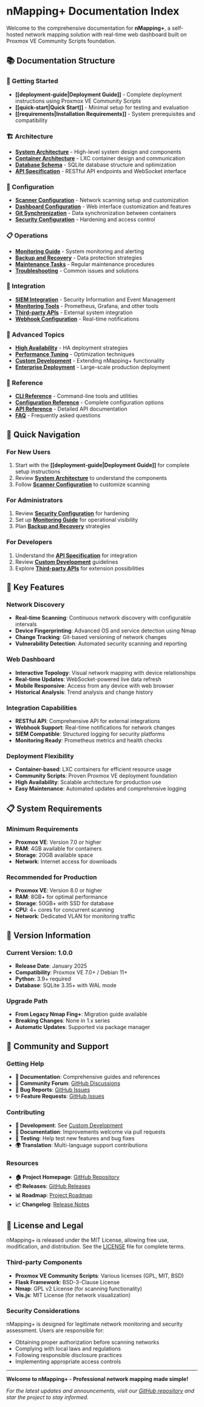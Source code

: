 # nMapping+ Documentation Index

Welcome to the comprehensive documentation for **nMapping+**, a self-hosted network mapping solution with real-time web dashboard built on Proxmox VE Community Scripts foundation.

## 📚 Documentation Structure

### 🚀 Getting Started

- **[[deployment-guide|Deployment Guide]]** - Complete deployment instructions using Proxmox VE Community Scripts
- **[[quick-start|Quick Start]]** - Minimal setup for testing and evaluation
- **[[requirements|Installation Requirements]]** - System prerequisites and compatibility

### 🏗️ Architecture

- **[System Architecture](architecture/overview.md)** - High-level system design and components
- **[Container Architecture](architecture/containers.md)** - LXC container design and communication
- **[Database Schema](architecture/database.md)** - SQLite database structure and optimization
- **[API Specification](architecture/api.md)** - RESTful API endpoints and WebSocket interface
<!-- If any architecture/*.md files are missing, create or update as needed. -->

### 🔧 Configuration

- **[Scanner Configuration](configuration/scanner.md)** - Network scanning setup and customization
- **[Dashboard Configuration](configuration/dashboard.md)** - Web interface customization and features
- **[Git Synchronization](configuration/git-sync.md)** - Data synchronization between containers
- **[Security Configuration](configuration/security.md)** - Hardening and access control
<!-- If any configuration/*.md files are missing, create or update as needed. -->

### 📋 Operations

- **[Monitoring Guide](operations/monitoring.md)** - System monitoring and alerting
- **[Backup and Recovery](operations/backup.md)** - Data protection strategies
- **[Maintenance Tasks](operations/maintenance.md)** - Regular maintenance procedures
- **[Troubleshooting](operations/troubleshooting.md)** - Common issues and solutions
<!-- If any operations/*.md files are missing, create or update as needed. -->

### 🔌 Integration

- **[SIEM Integration](integration/siem.md)** - Security Information and Event Management
- **[Monitoring Tools](integration/monitoring.md)** - Prometheus, Grafana, and other tools
- **[Third-party APIs](integration/apis.md)** - External system integration
- **[Webhook Configuration](integration/webhooks.md)** - Real-time notifications
<!-- If any integration/*.md files are missing, create or update as needed. -->

### 🚀 Advanced Topics

- **[High Availability](advanced/high-availability.md)** - HA deployment strategies
- **[Performance Tuning](advanced/performance.md)** - Optimization techniques
- **[Custom Development](advanced/development.md)** - Extending nMapping+ functionality
- **[Enterprise Deployment](advanced/enterprise.md)** - Large-scale production deployment
<!-- If any advanced/*.md files are missing, create or update as needed. -->

### 📖 Reference

- **[CLI Reference](reference/cli.md)** - Command-line tools and utilities
- **[Configuration Reference](reference/configuration.md)** - Complete configuration options
- **[API Reference](reference/api.md)** - Detailed API documentation
- **[FAQ](reference/faq.md)** - Frequently asked questions
<!-- If any reference/*.md files are missing, create or update as needed. -->

## 🎯 Quick Navigation

### For New Users

1. Start with the **[[deployment-guide|Deployment Guide]]** for complete setup instructions
2. Review **[System Architecture](architecture/overview.md)** to understand the components
3. Follow **[Scanner Configuration](configuration/scanner.md)** to customize scanning

### For Administrators

1. Review **[Security Configuration](configuration/security.md)** for hardening
2. Set up **[Monitoring Guide](operations/monitoring.md)** for operational visibility
3. Plan **[Backup and Recovery](operations/backup.md)** strategies

### For Developers

1. Understand the **[API Specification](architecture/api.md)** for integration
2. Review **[Custom Development](advanced/development.md)** guidelines
3. Explore **[Third-party APIs](integration/apis.md)** for extension possibilities

## 🌟 Key Features

### Network Discovery

- **Real-time Scanning**: Continuous network discovery with configurable intervals
- **Device Fingerprinting**: Advanced OS and service detection using Nmap
- **Change Tracking**: Git-based versioning of network changes
- **Vulnerability Detection**: Automated security scanning and reporting

### Web Dashboard

- **Interactive Topology**: Visual network mapping with device relationships
- **Real-time Updates**: WebSocket-powered live data refresh
- **Mobile Responsive**: Access from any device with web browser
- **Historical Analysis**: Trend analysis and change history

### Integration Capabilities

- **RESTful API**: Comprehensive API for external integrations
- **Webhook Support**: Real-time notifications for network changes
- **SIEM Compatible**: Structured logging for security platforms
- **Monitoring Ready**: Prometheus metrics and health checks

### Deployment Flexibility

- **Container-based**: LXC containers for efficient resource usage
- **Community Scripts**: Proven Proxmox VE deployment foundation
- **High Availability**: Scalable architecture for production use
- **Easy Maintenance**: Automated updates and comprehensive logging

## 📋 System Requirements

### Minimum Requirements

- **Proxmox VE**: Version 7.0 or higher
- **RAM**: 4GB available for containers
- **Storage**: 20GB available space
- **Network**: Internet access for downloads

### Recommended for Production

- **Proxmox VE**: Version 8.0 or higher
- **RAM**: 8GB+ for optimal performance
- **Storage**: 50GB+ with SSD for database
- **CPU**: 4+ cores for concurrent scanning
- **Network**: Dedicated VLAN for monitoring traffic

## 🔄 Version Information

### Current Version: 1.0.0

- **Release Date**: January 2025
- **Compatibility**: Proxmox VE 7.0+ / Debian 11+
- **Python**: 3.9+ required
- **Database**: SQLite 3.35+ with WAL mode

### Upgrade Path

- **From Legacy Nmap Fing+**: Migration guide available
- **Breaking Changes**: None in 1.x series
- **Automatic Updates**: Supported via package manager

## 🤝 Community and Support

### Getting Help

- **📖 Documentation**: Comprehensive guides and references
- **💬 Community Forum**: [GitHub Discussions](https://github.com/th3Wheel/nmapping-plus/discussions)
- **🐛 Bug Reports**: [GitHub Issues](https://github.com/th3Wheel/nmapping-plus/issues)
- **✨ Feature Requests**: [GitHub Issues](https://github.com/th3Wheel/nmapping-plus/issues)

### Contributing

- **🔧 Development**: See [Custom Development](advanced/development.md)
- **📝 Documentation**: Improvements welcome via pull requests
- **🧪 Testing**: Help test new features and bug fixes
- **🌍 Translation**: Multi-language support contributions

### Resources

- **🏠 Project Homepage**: [GitHub Repository](https://github.com/th3Wheel/nmapping-plus)
- **📦 Releases**: [GitHub Releases](https://github.com/th3Wheel/nmapping-plus/releases)
- **📊 Roadmap**: [Project Roadmap](https://github.com/th3Wheel/nmapping-plus/projects)
- **📈 Changelog**: [Release Notes](https://github.com/th3Wheel/nmapping-plus/blob/main/CHANGELOG.md)

## 📄 License and Legal

nMapping+ is released under the MIT License, allowing free use, modification, and distribution. See the [LICENSE](../LICENSE) file for complete terms.

### Third-party Components

- **Proxmox VE Community Scripts**: Various licenses (GPL, MIT, BSD)
- **Flask Framework**: BSD-3-Clause License
- **Nmap**: GPL v2 License (for scanning functionality)
- **Vis.js**: MIT License (for network visualization)

### Security Considerations

nMapping+ is designed for legitimate network monitoring and security assessment. Users are responsible for:

- Obtaining proper authorization before scanning networks
- Complying with local laws and regulations
- Following responsible disclosure practices
- Implementing appropriate access controls

---

**Welcome to nMapping+ - Professional network mapping made simple!**

*For the latest updates and announcements, visit our [GitHub repository](https://github.com/th3Wheel/nmapping-plus) and star the project to stay informed.*
